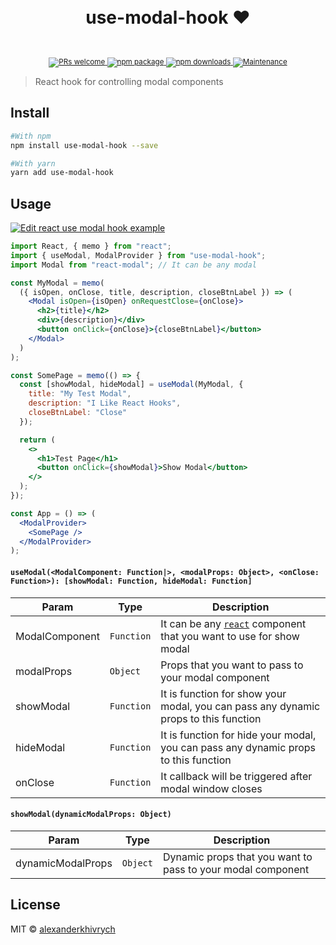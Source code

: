 <div align="center">
  <h1>
    <br/>
      use-modal-hook ❤️
    <br />
  </h1>
    <sup>
    <br />
    <br />
    <a href="https://github.com/alexanderkhivrych/use-modal-hook/pulls" target="_blank">
      <img src="https://img.shields.io/badge/PRs-welcome-green.svg" alt="PRs welcome" />
    </a>
    <a href="https://www.npmjs.com/package/use-modal-hook" target="_blank">
      <img src="https://img.shields.io/npm/v/use-modal-hook.svg" alt="npm package" />
    </a>
    <a href="https://www.npmjs.com/package/use-modal-hook" target="_blank">
      <img src="https://img.shields.io/npm/dm/use-modal-hook.svg" alt="npm downloads" />
    </a>
    <a href="https://github.com/alexanderkhivrych/use-modal-hook" target="_blank">
      <img src="https://img.shields.io/badge/Maintained%3F-yes-green.svg?style=flat-square" alt="Maintenance" />
    </a>
  </sup>
</div>

> React hook for controlling modal components

## Install

```bash
#With npm
npm install use-modal-hook --save 
```

```bash
#With yarn
yarn add use-modal-hook
```

## Usage
[![Edit react use modal hook example](https://codesandbox.io/static/img/play-codesandbox.svg)](https://codesandbox.io/s/2zz9w1pwrr?fontsize=14)
```jsx
import React, { memo } from "react";
import { useModal, ModalProvider } from "use-modal-hook";
import Modal from "react-modal"; // It can be any modal

const MyModal = memo(
  ({ isOpen, onClose, title, description, closeBtnLabel }) => (
    <Modal isOpen={isOpen} onRequestClose={onClose}>
      <h2>{title}</h2>
      <div>{description}</div>
      <button onClick={onClose}>{closeBtnLabel}</button>
    </Modal>
  )
);

const SomePage = memo(() => {
  const [showModal, hideModal] = useModal(MyModal, {
    title: "My Test Modal",
    description: "I Like React Hooks",
    closeBtnLabel: "Close"
  });

  return (
    <>
      <h1>Test Page</h1>
      <button onClick={showModal}>Show Modal</button>
    </>
  );
});

const App = () => (
  <ModalProvider>
    <SomePage />
  </ModalProvider>
);

```

#### `useModal(<ModalComponent: Function|>, <modalProps: Object>, <onClose: Function>): [showModal: Function, hideModal: Function]`
Param | Type  | Description
--- | --- | ---
ModalComponent | `Function` | It can be any [`react`](https://reactjs.org/docs/react-api.html) component that you want to use for show modal
modalProps | `Object` | Props that you want to pass to your modal component
showModal | `Function` | It is function for show your modal, you can pass any dynamic props to this function
hideModal | `Function` | It is function for hide your modal, you can pass any dynamic props to this function
onClose | `Function` | It callback will be triggered after modal window closes

#### `showModal(dynamicModalProps: Object)`
Param | Type  | Description
--- | --- | ---
dynamicModalProps | `Object` | Dynamic props that you want to pass to your modal component

## License

MIT © [alexanderkhivrych](https://github.com/alexanderkhivrych)
